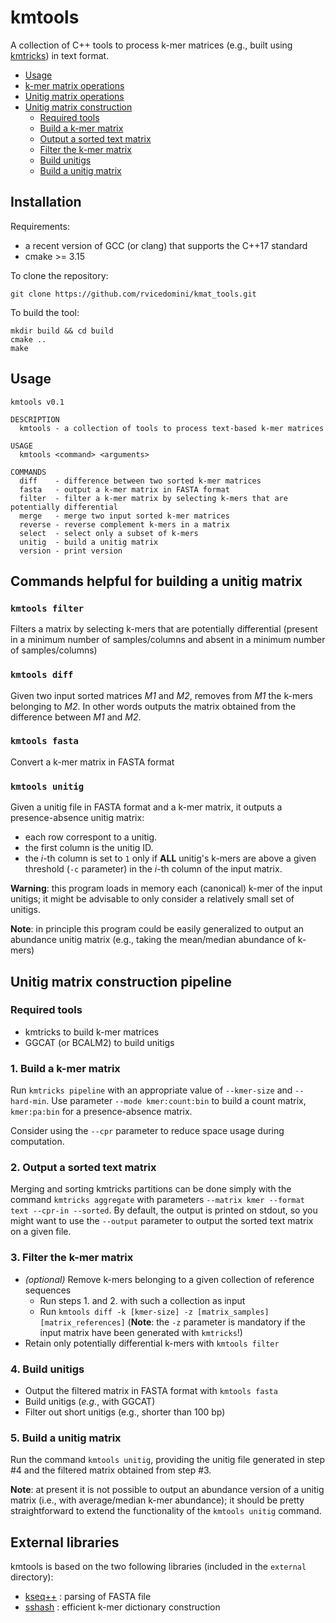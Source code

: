 # kmtools

A collection of C++ tools to process k-mer matrices (e.g., built using [kmtricks](https://github.com/tlemane/kmtricks)) in text format.

+ [Usage](#usage)
+ [k-mer matrix operations](#k-mer-matrix-operations)
+ [Unitig matrix operations](#unitig-matrix-operations)
+ [Unitig matrix construction](#unitig-matrix-construction-pipeline)
    - [Required tools](#required-tools)
    - [Build a k-mer matrix](#1-build-a-k-mer-matrix)
    - [Output a sorted text matrix](#2-output-a-sorted-text-matrix)
    - [Filter the k-mer matrix](#3-filter-the-k-mer-matrix)
    - [Build unitigs](#4-build-unitigs)
    - [Build a unitig matrix](#5-build-a-unitig-matrix)

## Installation

Requirements:
 - a recent version of GCC (or clang) that supports the C++17 standard
 - cmake >= 3.15

To clone the repository:
```
git clone https://github.com/rvicedomini/kmat_tools.git
```

To build the tool:
```
mkdir build && cd build
cmake ..
make
```


## Usage

```
kmtools v0.1

DESCRIPTION
  kmtools - a collection of tools to process text-based k-mer matrices

USAGE
  kmtools <command> <arguments>

COMMANDS
  diff    - difference between two sorted k-mer matrices
  fasta   - output a k-mer matrix in FASTA format
  filter  - filter a k-mer matrix by selecting k-mers that are potentially differential
  merge   - merge two input sorted k-mer matrices
  reverse - reverse complement k-mers in a matrix
  select  - select only a subset of k-mers
  unitig  - build a unitig matrix
  version - print version
```

## Commands helpful for building a unitig matrix

### `kmtools filter`
Filters a matrix by selecting k-mers that are potentially differential (present in a minimum number of samples/columns and absent in a minimum number of samples/columns)

### `kmtools diff`
Given two input sorted matrices _M1_ and _M2_, removes from _M1_ the k-mers belonging to _M2_.
In other words outputs the matrix obtained from the difference between _M1_ and _M2_.

### `kmtools fasta`
Convert a k-mer matrix in FASTA format

### `kmtools unitig`
Given a unitig file in FASTA format and a k-mer matrix, it outputs a presence-absence unitig matrix:
- each row correspont to a unitig.
- the first column is the unitig ID.
- the _i_-th column is set to `1` only if __ALL__ unitig's k-mers are above a given threshold (`-c` parameter) in the _i_-th column of the input matrix.

__Warning__: this program loads in memory each (canonical) k-mer of the input unitigs; it might be advisable to only consider a relatively small set of unitigs.

__Note__: in principle this program could be easily generalized to output an abundance unitig matrix (e.g., taking the mean/median abundance of k-mers)


## Unitig matrix construction pipeline

### Required tools

* kmtricks to build k-mer matrices
* GGCAT (or BCALM2) to build unitigs

### 1. Build a k-mer matrix

Run `kmtricks pipeline` with an appropriate value of `--kmer-size` and `--hard-min`. Use parameter `--mode kmer:count:bin` to build a count matrix, `kmer:pa:bin` for a presence-absence matrix. 

Consider using the `--cpr` parameter to reduce space usage during computation.

### 2. Output a sorted text matrix

Merging and sorting kmtricks partitions can be done simply with the command `kmtricks aggregate` with parameters `--matrix kmer --format text --cpr-in --sorted`. By default, the output is printed on stdout, so you might want to use the `--output` parameter to output the sorted text matrix on a given file.

### 3. Filter the k-mer matrix

* _(optional)_ Remove k-mers belonging to a given collection of reference sequences
    + Run steps 1. and 2. with such a collection as input
    + Run `kmtools diff -k [kmer-size] -z [matrix_samples] [matrix_references]` (__Note__: the `-z` parameter is mandatory if the input matrix have been generated with `kmtricks`!)
* Retain only potentially differential k-mers with `kmtools filter`

### 4. Build unitigs

* Output the filtered matrix in FASTA format with `kmtools fasta`
* Build unitigs (_e.g._, with GGCAT)
* Filter out short unitigs (e.g., shorter than 100 bp)

### 5. Build a unitig matrix

Run the command `kmtools unitig`, providing the unitig file generated in step #4 and the filtered matrix obtained from step #3.

__Note__: at present it is not possible to output an abundance version of a unitig matrix (i.e., with average/median k-mer abundance); it should be pretty straightforward to extend the functionality of the `kmtools unitig` command.

## External libraries

kmtools is based on the two following libraries (included in the `external` directory):

- [kseq++](https://github.com/cartoonist/kseqpp) : parsing of FASTA file
- [sshash](https://github.com/jermp/sshash) : efficient k-mer dictionary construction
